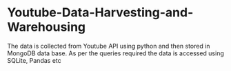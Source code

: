 # Youtube-Data-Harvesting-and-Warehousing
The data is collected from Youtube API using python and then stored in MongoDB data base. As per the queries required the data is accessed using SQLite, Pandas etc

